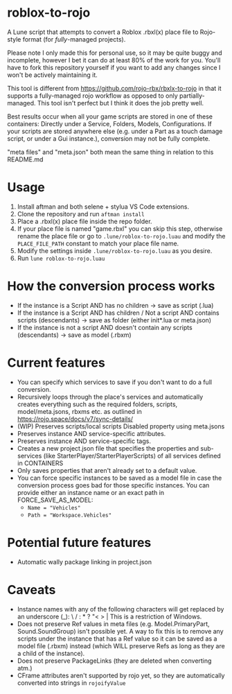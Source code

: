 # roblox-to-rojo
A Lune script that attempts to convert a Roblox .rbxl(x) place file to Rojo-style format (for *fully*-managed projects).

Please note I only made this for personal use, so it may be quite buggy and incomplete, however I bet it can do at least 80% of the work for you.
You'll have to fork this repository yourself if you want to add any changes since I won't be actively maintaining it.

This tool is different from https://github.com/rojo-rbx/rbxlx-to-rojo in
that it supports a fully-managed rojo workflow as opposed to only
partially-managed. This tool isn't perfect but I think it does the job pretty well.

Best results occur when all your game scripts are stored in one of these
containers: Directly under a Service, Folders, Models, Configurations.
If your scripts are stored anywhere else (e.g. under a Part as a touch
damage script, or under a Gui instance.), conversion may not be fully
complete.

"meta files" and "meta.json" both mean the same thing in relation to this
README.md

# Usage
1. Install aftman and both selene + stylua VS Code extensions.
2. Clone the repository and run `aftman install`
3. Place a .rbxl(x) place file inside the repo folder.
4. If your place file is named "game.rbxl" you can skip this step, otherwise rename the place file or go to `.lune/roblox-to-rojo.luau` and modify the `PLACE_FILE_PATH` constant to match your place file name.
5. Modify the settings inside `.lune/roblox-to-rojo.luau` as you desire.
6. Run `lune roblox-to-rojo.luau`

# How the conversion process works
- If the instance is a Script AND has no children -> save as script (.lua)
- If the instance is a Script AND has children / Not a script AND contains
    scripts (descendants) -> save as folder (either init*.lua or meta.json)
- If the instance is not a script AND doesn't contain any scripts
    (descendants) -> save as model (.rbxm)

# Current features
- You can specify which services to save if you don't want to do a full
    conversion.
- Recursively loops through the place's services and automatically creates
    everything such as the required folders, scripts, model/meta.jsons, rbxms
    etc. as outlined in https://rojo.space/docs/v7/sync-details/
- (WIP) Preserves scripts/local scripts Disabled property using meta.jsons
- Preserves instance AND service-specific attributes.
- Preserves instance AND service-specific tags.
- Creates a new project.json file that specifies the properties
    and sub-services (like StarterPlayer/StarterPlayerScripts) of all
    services defined in CONTAINERS
- Only saves properties that aren't already set to a default value.
- You can force specific instances to be saved as a model file in case
    the conversion process goes bad for those specific instances. You can
    provide either an instance name or an exact path in FORCE_SAVE_AS_MODEL:
    - `Name = "Vehicles"`
    - `Path = "Workspace.Vehicles"`


# Potential future features
* Automatic wally package linking in project.json

# Caveats
- Instance names with any of the following characters will get replaced by
    an underscore (_): \ / : * ? "< > |
    This is a restriction of Windows.
- Does not preserve Ref values in meta files (e.g. Model.PrimaryPart,
    Sound.SoundGroup) isn't possible yet. A way to fix this is to remove any
    scripts under the instance that has a Ref value so it can be saved as a
    model file (.rbxm) instead (which WILL preserve Refs as long as they
    are a child of the instance).
- Does not preserve PackageLinks (they are deleted when converting atm.)
- CFrame attributes aren't supported by rojo yet, so they are automatically
    converted into strings in `rojoifyValue`